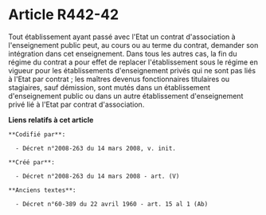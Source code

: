 # Article R442-42

Tout établissement ayant passé avec l'Etat un contrat d'association à l'enseignement public peut, au cours ou au terme du
contrat, demander son intégration dans cet enseignement. Dans tous les autres cas, la fin du régime du contrat a pour effet
de replacer l'établissement sous le régime en vigueur pour les établissements d'enseignement privés qui ne sont pas liés à
l'Etat par contrat ; les maîtres devenus fonctionnaires titulaires ou stagiaires, sauf démission, sont mutés dans un
établissement d'enseignement public ou dans un autre établissement d'enseignement privé lié à l'Etat par contrat
d'association.

**Liens relatifs à cet article**

	**Codifié par**:

	  - Décret n°2008-263 du 14 mars 2008, v. init.

	**Créé par**:

	  - Décret n°2008-263 du 14 mars 2008 - art. (V)

	**Anciens textes**:

	  - Décret n°60-389 du 22 avril 1960 - art. 15 al 1 (Ab)
